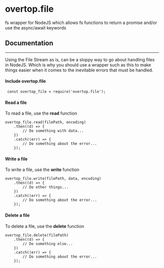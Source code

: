 # overtop.file
fs wrapper for NodeJS which allows fs functions to return a promise and/or use the async/await keywords 


## Documentation
---

Using the File Stream as is, can be a sloppy way to go about handling files in NodeJS. Which is why you should use a wrapper
such as this to make things easier when it comes to the inevitable errors that must be handled.

#### Include overtop.file

     const overtop_file = require('overtop.file');

#### Read a file

To read a file, use the **read** function

    overtop_file.read(filePath, encoding)
	 	.then((d) => {
	 		// Do something with data...
	 	})
	 	.catch((err) => {
	 		// Do something about the error...
	 	});

#### Write a file

To write a file, use the **write** function

    overtop_file.write(filePath, data, encoding)
	 	.then((d) => {
	 		// Do other things...
	 	})
	 	.catch((err) => {
	 		// Do something about the error...
	 	});

#### Delete a file

To delete a file, use the **delete** function

    overtop_file.delete(filePath)
	 	.then((d) => {
	 		// Do something else...
	 	})
	 	.catch((err) => {
	 		// Do something about the error...
	 	});